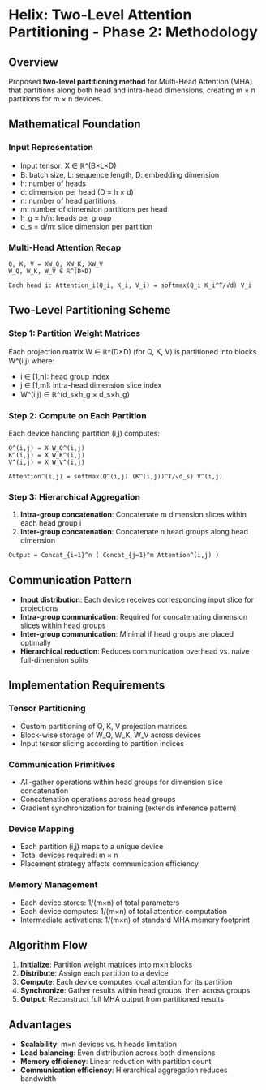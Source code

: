 # Helix: Two-Level Attention Partitioning - Phase 2: Methodology

## Overview
Proposed **two-level partitioning method** for Multi-Head Attention (MHA) that partitions along both head and intra-head dimensions, creating m × n partitions for m × n devices.

## Mathematical Foundation

### Input Representation
- Input tensor: X ∈ ℝ^(B×L×D)
- B: batch size, L: sequence length, D: embedding dimension
- h: number of heads
- d: dimension per head (D = h × d)
- n: number of head partitions
- m: number of dimension partitions per head
- h_g = h/n: heads per group
- d_s = d/m: slice dimension per partition

### Multi-Head Attention Recap
```
Q, K, V = XW_Q, XW_K, XW_V
W_Q, W_K, W_V ∈ ℝ^(D×D)

Each head i: Attention_i(Q_i, K_i, V_i) = softmax(Q_i K_i^T/√d) V_i
```

## Two-Level Partitioning Scheme

### Step 1: Partition Weight Matrices
Each projection matrix W ∈ ℝ^(D×D) (for Q, K, V) is partitioned into blocks W^(i,j) where:
- i ∈ [1,n]: head group index
- j ∈ [1,m]: intra-head dimension slice index
- W^(i,j) ∈ ℝ^(d_s×h_g × d_s×h_g)

### Step 2: Compute on Each Partition
Each device handling partition (i,j) computes:
```
Q^(i,j) = X W_Q^(i,j)
K^(i,j) = X W_K^(i,j)  
V^(i,j) = X W_V^(i,j)

Attention^(i,j) = softmax(Q^(i,j) (K^(i,j))^T/√d_s) V^(i,j)
```

### Step 3: Hierarchical Aggregation
1. **Intra-group concatenation**: Concatenate m dimension slices within each head group i
2. **Inter-group concatenation**: Concatenate n head groups along head dimension

```
Output = Concat_{i=1}^n ( Concat_{j=1}^m Attention^(i,j) )
```

## Communication Pattern
- **Input distribution**: Each device receives corresponding input slice for projections
- **Intra-group communication**: Required for concatenating dimension slices within head groups
- **Inter-group communication**: Minimal if head groups are placed optimally
- **Hierarchical reduction**: Reduces communication overhead vs. naive full-dimension splits

## Implementation Requirements

### Tensor Partitioning
- Custom partitioning of Q, K, V projection matrices
- Block-wise storage of W_Q, W_K, W_V across devices
- Input tensor slicing according to partition indices

### Communication Primitives
- All-gather operations within head groups for dimension slice concatenation
- Concatenation operations across head groups
- Gradient synchronization for training (extends inference pattern)

### Device Mapping
- Each partition (i,j) maps to a unique device
- Total devices required: m × n
- Placement strategy affects communication efficiency

### Memory Management
- Each device stores: 1/(m×n) of total parameters
- Each device computes: 1/(m×n) of total attention computation
- Intermediate activations: 1/(m×n) of standard MHA memory footprint

## Algorithm Flow
1. **Initialize**: Partition weight matrices into m×n blocks
2. **Distribute**: Assign each partition to a device
3. **Compute**: Each device computes local attention for its partition
4. **Synchronize**: Gather results within head groups, then across groups
5. **Output**: Reconstruct full MHA output from partitioned results

## Advantages
- **Scalability**: m×n devices vs. h heads limitation
- **Load balancing**: Even distribution across both dimensions
- **Memory efficiency**: Linear reduction with partition count
- **Communication efficiency**: Hierarchical aggregation reduces bandwidth